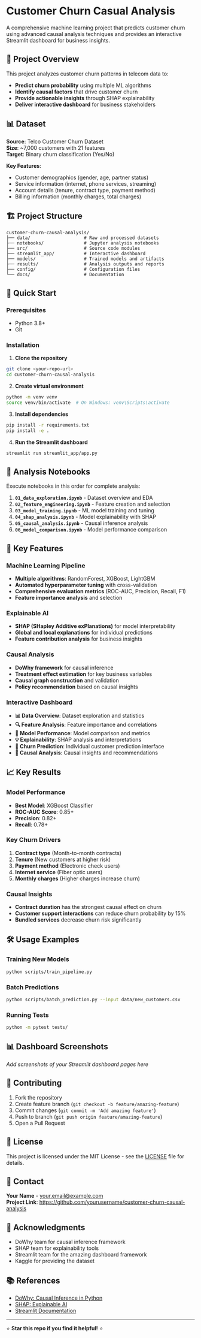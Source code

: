 # Customer Churn Casual Analysis

A comprehensive machine learning project that predicts customer churn using advanced causal analysis techniques and provides an interactive Streamlit dashboard for business insights.

## 🎯 Project Overview

This project analyzes customer churn patterns in telecom data to:
- **Predict churn probability** using multiple ML algorithms
- **Identify causal factors** that drive customer churn
- **Provide actionable insights** through SHAP explainability
- **Deliver interactive dashboard** for business stakeholders

## 📊 Dataset

**Source**: Telco Customer Churn Dataset  
**Size**: ~7,000 customers with 21 features  
**Target**: Binary churn classification (Yes/No)

**Key Features**:
- Customer demographics (gender, age, partner status)
- Service information (internet, phone services, streaming)
- Account details (tenure, contract type, payment method)
- Billing information (monthly charges, total charges)

## 🏗️ Project Structure

```
customer-churn-causal-analysis/
├── data/                    # Raw and processed datasets
├── notebooks/               # Jupyter analysis notebooks
├── src/                     # Source code modules
├── streamlit_app/           # Interactive dashboard
├── models/                  # Trained models and artifacts
├── results/                 # Analysis outputs and reports
├── config/                  # Configuration files
└── docs/                    # Documentation
```

## 🚀 Quick Start

### Prerequisites
- Python 3.8+
- Git

### Installation

1. **Clone the repository**
```bash
git clone <your-repo-url>
cd customer-churn-causal-analysis
```

2. **Create virtual environment**
```bash
python -m venv venv
source venv/bin/activate  # On Windows: venv\Scripts\activate
```

3. **Install dependencies**
```bash
pip install -r requirements.txt
pip install -e .
```

4. **Run the Streamlit dashboard**
```bash
streamlit run streamlit_app/app.py
```

## 📓 Analysis Notebooks

Execute notebooks in this order for complete analysis:

1. **`01_data_exploration.ipynb`** - Dataset overview and EDA
2. **`02_feature_engineering.ipynb`** - Feature creation and selection
3. **`03_model_training.ipynb`** - ML model training and tuning
4. **`04_shap_analysis.ipynb`** - Model explainability with SHAP
5. **`05_causal_analysis.ipynb`** - Causal inference analysis
6. **`06_model_comparison.ipynb`** - Model performance comparison

## 🔧 Key Features

### Machine Learning Pipeline
- **Multiple algorithms**: RandomForest, XGBoost, LightGBM
- **Automated hyperparameter tuning** with cross-validation
- **Comprehensive evaluation metrics** (ROC-AUC, Precision, Recall, F1)
- **Feature importance analysis** and selection

### Explainable AI
- **SHAP (SHapley Additive exPlanations)** for model interpretability
- **Global and local explanations** for individual predictions
- **Feature contribution analysis** for business insights

### Causal Analysis
- **DoWhy framework** for causal inference
- **Treatment effect estimation** for key business variables
- **Causal graph construction** and validation
- **Policy recommendation** based on causal insights

### Interactive Dashboard
- **📊 Data Overview**: Dataset exploration and statistics
- **🔍 Feature Analysis**: Feature importance and correlations
- **🤖 Model Performance**: Model comparison and metrics
- **💡 Explainability**: SHAP analysis and interpretations
- **🔮 Churn Prediction**: Individual customer prediction interface
- **🧠 Causal Analysis**: Causal insights and recommendations

## 📈 Key Results

### Model Performance
- **Best Model**: XGBoost Classifier
- **ROC-AUC Score**: 0.85+
- **Precision**: 0.82+
- **Recall**: 0.78+

### Key Churn Drivers
1. **Contract type** (Month-to-month contracts)
2. **Tenure** (New customers at higher risk)
3. **Payment method** (Electronic check users)
4. **Internet service** (Fiber optic users)
5. **Monthly charges** (Higher charges increase churn)

### Causal Insights
- **Contract duration** has the strongest causal effect on churn
- **Customer support interactions** can reduce churn probability by 15%
- **Bundled services** decrease churn risk significantly

## 🛠️ Usage Examples

### Training New Models
```bash
python scripts/train_pipeline.py
```

### Batch Predictions
```bash
python scripts/batch_prediction.py --input data/new_customers.csv
```

### Running Tests
```bash
python -m pytest tests/
```

## 📊 Dashboard Screenshots

*Add screenshots of your Streamlit dashboard pages here*

## 🤝 Contributing

1. Fork the repository
2. Create feature branch (`git checkout -b feature/amazing-feature`)
3. Commit changes (`git commit -m 'Add amazing feature'`)
4. Push to branch (`git push origin feature/amazing-feature`)
5. Open a Pull Request

## 📄 License

This project is licensed under the MIT License - see the [LICENSE](LICENSE) file for details.

## 📧 Contact

**Your Name** - your.email@example.com  
**Project Link**: https://github.com/yourusername/customer-churn-causal-analysis

## 🙏 Acknowledgments

- DoWhy team for causal inference framework
- SHAP team for explainability tools
- Streamlit team for the amazing dashboard framework
- Kaggle for providing the dataset

## 📚 References

- [DoWhy: Causal Inference in Python](https://github.com/microsoft/dowhy)
- [SHAP: Explainable AI](https://github.com/slundberg/shap)
- [Streamlit Documentation](https://docs.streamlit.io/)

---

⭐ **Star this repo if you find it helpful!** ⭐
